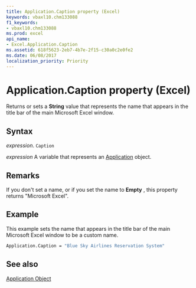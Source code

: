 ```yaml
---
title: Application.Caption property (Excel)
keywords: vbaxl10.chm133088
f1_keywords:
- vbaxl10.chm133088
ms.prod: excel
api_name:
- Excel.Application.Caption
ms.assetid: 618f5623-2eb7-4b7e-2f15-c30a0c2e0fe2
ms.date: 06/08/2017
localization_priority: Priority
---
```



# Application.Caption property (Excel)

Returns or sets a  **String** value that represents the name that appears in the title bar of the main Microsoft Excel window.


## Syntax

_expression_. `Caption`

_expression_ A variable that represents an [Application](Excel.Application-graph-property.md) object.


## Remarks

If you don't set a name, or if you set the name to  **Empty** , this property returns "Microsoft Excel".


## Example

This example sets the name that appears in the title bar of the main Microsoft Excel window to be a custom name.


```vb
Application.Caption = "Blue Sky Airlines Reservation System"
```


## See also


[Application Object](Excel.Application(object).md)

